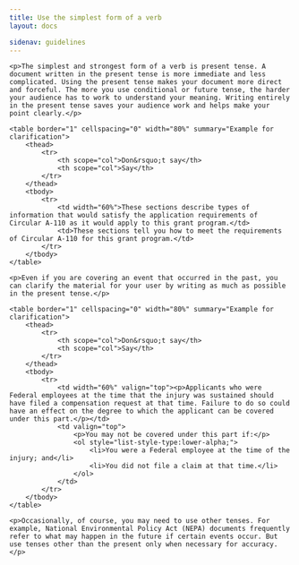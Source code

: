 ```yaml
---
title: Use the simplest form of a verb
layout: docs

sidenav: guidelines
---
```







	<p>The simplest and strongest form of a verb is present tense. A document written in the present tense is more immediate and less complicated. Using the present tense makes your document more direct and forceful. The more you use conditional or future tense, the harder your audience has to work to understand your meaning. Writing entirely in the present tense saves your audience work and helps make your point clearly.</p>

	<table border="1" cellspacing="0" width="80%" summary="Example for clarification">
		<thead>
			<tr>
				<th scope="col">Don&rsquo;t say</th>
				<th scope="col">Say</th>
			</tr>
		</thead>
		<tbody>
			<tr>
				<td width="60%">These sections describe types of information that would satisfy the application requirements of Circular A-110 as it would apply to this grant program.</td>
				<td>These sections tell you how to meet the requirements of Circular A-110 for this grant program.</td>
			</tr>
		</tbody>
	</table>

	<p>Even if you are covering an event that occurred in the past, you can clarify the material for your user by writing as much as possible in the present tense.</p>

	<table border="1" cellspacing="0" width="80%" summary="Example for clarification">
		<thead>
			<tr>
				<th scope="col">Don&rsquo;t say</th>
				<th scope="col">Say</th>
			</tr>
		</thead>
		<tbody>
			<tr>
				<td width="60%" valign="top"><p>Applicants who were Federal employees at the time that the injury was sustained should have filed a compensation request at that time. Failure to do so could have an effect on the degree to which the applicant can be covered under this part.</p></td>
				<td valign="top">
					<p>You may not be covered under this part if:</p>
					<ol style="list-style-type:lower-alpha;">
						<li>You were a Federal employee at the time of the injury; and</li>
						<li>You did not file a claim at that time.</li>
					</ol>
				</td>
			</tr>
		</tbody>
	</table>

	<p>Occasionally, of course, you may need to use other tenses. For example, National Environmental Policy Act (NEPA) documents frequently refer to what may happen in the future if certain events occur. But use tenses other than the present only when necessary for accuracy.</p>
